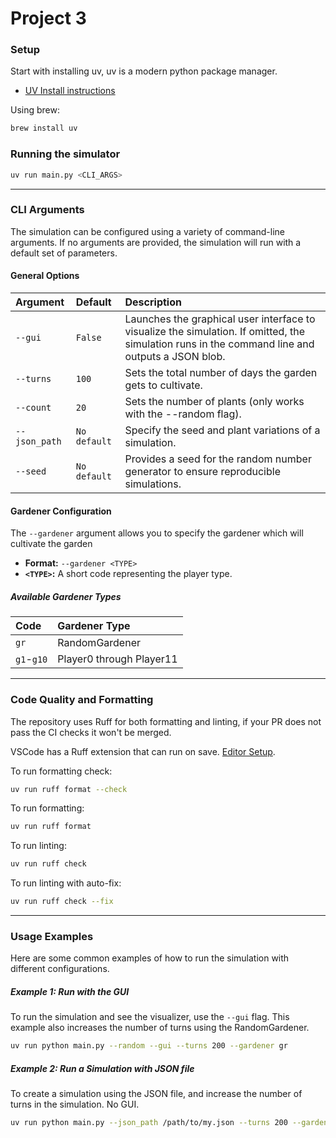 # Project 3

### Setup

Start with installing uv, uv is a modern python package manager.

- [UV Install instructions](https://docs.astral.sh/uv/getting-started/installation/#standalone-installer)

Using brew:
```bash
brew install uv
```

### Running the simulator

```bash
uv run main.py <CLI_ARGS>
```

---

### CLI Arguments

The simulation can be configured using a variety of command-line arguments. If no arguments are provided, the simulation will run with a default set of parameters.

#### General Options

| Argument | Default | Description |
| :--- | :--- | :--- |
| `--gui` | `False` | Launches the graphical user interface to visualize the simulation. If omitted, the simulation runs in the command line and outputs a JSON blob. |
| `--turns` | `100` | Sets the total number of days the garden gets to cultivate. |
| `--count` | `20` | Sets the number of plants (only works with the --random flag). |
| `--json_path` | `No default` | Specify the seed and plant variations of a simulation. |
| `--seed` | `No default` | Provides a seed for the random number generator to ensure reproducible simulations. |

#### Gardener Configuration

The `--gardener` argument allows you to specify the gardener which will cultivate the garden

- **Format:** `--gardener <TYPE>`
- **`<TYPE>`:** A short code representing the player type.

##### Available Gardener Types

| Code | Gardener Type |
| :--- | :--- |
| `gr` | RandomGardener |
| `g1`-`g10` | Player0 through Player11 |

---

### Code Quality and Formatting

The repository uses Ruff for both formatting and linting, if your PR does not pass the CI checks it won't be merged.

VSCode has a Ruff extension that can run on save. [Editor Setup](https://docs.astral.sh/ruff/editors/setup/).

To run formatting check:

```bash
uv run ruff format --check
```

To run formatting:

```bash
uv run ruff format
```

To run linting:

```bash
uv run ruff check
```

To run linting with auto-fix:

```bash
uv run ruff check --fix
```

---

### Usage Examples

Here are some common examples of how to run the simulation with different configurations.

##### Example 1: Run with the GUI

To run the simulation and see the visualizer, use the `--gui` flag. This example also increases the number of turns using the RandomGardener.

```bash
uv run python main.py --random --gui --turns 200 --gardener gr
```

##### Example 2: Run a Simulation with JSON file

To create a simulation using the JSON file, and increase the number of turns in the simulation. No GUI.

```bash
uv run python main.py --json_path /path/to/my.json --turns 200 --gardener gr
```
